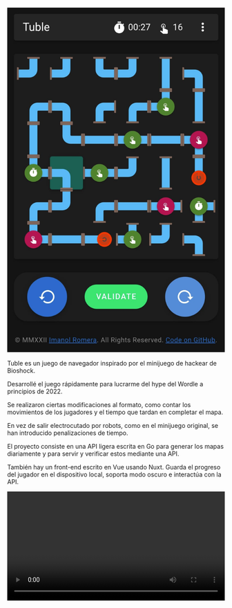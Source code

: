 ![Vista principal](/content/projects/tuble.jpg)

Tuble es un juego de navegador inspirado por el minijuego de hackear de Bioshock.

Desarrollé el juego rápidamente para lucrarme del hype del Wordle a principios de 2022.

Se realizaron ciertas modificaciones al formato, como contar los movimientos de los jugadores y el tiempo que tardan en completar el mapa.

En vez de salir electrocutado por robots, como en el minijuego original, se han introducido penalizaciones de tiempo.

El proyecto consiste en una API ligera escrita en Go para generar los mapas diariamente y para servir y verificar estos mediante una API.

También hay un front-end escrito en Vue usando Nuxt. Guarda el progreso del jugador en el dispositivo local, soporta modo oscuro e interactúa con la API.

<video controls loop width="100%">
  <source src="/content/projects/tuble-vid.mp4" type="video/mp4">
</video>
